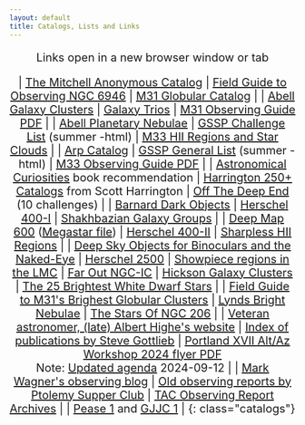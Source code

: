 ```yaml
---
layout: default
title: Catalogs, Lists and Links
---
```


<base target="_blank">
<div style="margin-left: auto; margin-right: auto; text-align: center; font-size: 20px;">

<style>
table.catalogs {
text-align: left;
margin-left: auto;
margin-right: auto;
border-collapse: separate !important;
width: 77%;
}
table.catalogs th, table.catalogs td {
border: 1px solid !important;
padding-left: 7px;
padding-right: 15px;
width: 33.3%
}
</style>

Links open in a new browser window or tab

| [The Mitchell Anonymous Catalog](https://docs.google.com/spreadsheets/d/1ZgxFtlElpzSbVZCAnrPkcjWXyJxuflANK1RCV-99yp0/) | [Field Guide to Observing NGC 6946](https://drive.google.com/file/d/1XMCJG1OFlCHX_92tO_-GZ35QN6ylq3wW/edit) | [M31 Globular Catalog](M31GC(Brightest75).xls) |
| [Abell Galaxy Clusters](AGC.xls) | [Galaxy Trios](Galaxy%20Trios.xls) | [M31 Observing Guide PDF](https://drive.google.com/file/d/1Zbro3JFJVPOEcFh0iwRqpx8Lvxm81_Zd/view?usp=sharing) |
| [Abell Planetary Nebulae](Abell.PN.xls) | [GSSP Challenge List](http://www.observers.org/GSSP/GSSP_Challenge_List.html) (summer -html) | [M33 HII Regions and Star Clouds](M33.HII-Star.Clouds.html) |
| [Arp Catalog](Arp.Catalogue.xls) | [GSSP General List](http://www.observers.org/GSSP/GSSP_General_Obs_List.html) (summer - html) | [M33 Observing Guide PDF](https://drive.google.com/file/d/1jYcDtEl4aekzKgyK-QcAGKhAYuelx03E/view) |
| [Astronomical Curiosities](https://douglas.asimha.net/) book recommendation | [Harrington 250+ Catalogs](https://drive.google.com/file/d/1sNz7xqMLNG1xiH0uAUozwfpcETQYtxBy/view?usp=sharing) from Scott Harrington | [Off The Deep End](http://www.observers.org/GSSP/GSSP_2007.html) (10 challenges) |
| [Barnard Dark Objects](BarnardsDarkObjects.xls) | [Herschel 400-I](H400-1.xls) | [Shakhbazian Galaxy Groups](ShkListFromCDS.xls) |
| [Deep Map 600](Orion.DeepMap.600.xls) ([Megastar file](/DeepMap600_DeepSkyObjects.obs)) | [Herschel 400-II](H400-2.xls) | [Sharpless HII Regions](sharpless.xls) |
| [Deep Sky Objects for Binoculars and the Naked-Eye](https://drive.google.com/file/d/1qvu4oJitOL0lbJ9lr8sQWpN4ZGNZP6M1/view?usp=sharing) | [Herschel 2500](herschel.2500.xls) | [Showpiece regions in the LMC](Showpiece%20regions%20in%20the%20LMC.pdf)
| [Far Out NGC-IC](Farout%20NGC-IC.pdf) | [Hickson Galaxy Clusters](HCG.xls) | [The 25 Brightest White Dwarf Stars](https://drive.google.com/file/d/1r9HWME4ymlMh7SPDJGPBXwnJhMcGYLOf/view?usp=sharing) |
| [Field Guide to M31\'s Brighest Globular Clusters](https://drive.google.com/file/d/1N9NaJV8KJ71jgy0RewyVeq5HKOTKZKmy/view?usp=sharing) | [Lynds Bright Nebulae](LyndsBrightNebulae.xls) | [The Stars Of NGC 206](https://drive.google.com/file/d/1PNlitQz3xMn08jXwzwyhsquVfIg1M1WL/view?usp=sharing) |
| [Veteran astronomer, (late) Albert Highe\'s website](https://web.archive.org/web/20060312200423/http://pw2.netcom.com/~ahighe/) | [Index of publications by Steve Gottlieb](/Steve_Gottlieb_Publications.docx) | [Portland XVII Alt/Az Workshop 2024 flyer PDF](assets/Portland_XVII.pdf) <br />Note: [Updated agenda](assets/Portland_XVII_Updated.pdf) 2024-09-12 |
| [Mark Wagner's observing blog](https://deepskyobserving.blogspot.com/) | [Old observing reports by Ptolemy Supper Club](http://arnett.us.com/psc/or.html) | [TAC Observing Report Archives](https://old.observers.org/reports/) |
| [Pease 1](https://web.archive.org/web/20001220002000/http://www.blackskies.com/peasefc.htm) and [GJJC 1](https://web.archive.org/web/20010107003100/http://www.blackskies.com/gjjc_m22_2.htm) |
{: class="catalogs"}

</div>